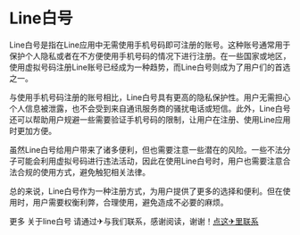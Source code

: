 # Line白号

Line白号是指在Line应用中无需使用手机号码即可注册的账号。这种账号通常用于保护个人隐私或者在不方便使用手机号码的情况下进行注册。在一些国家或地区，使用虚拟号码注册Line账号已经成为一种趋势，而Line白号则成为了用户们的首选之一。

与使用手机号码注册的账号相比，Line白号具有更高的隐私保护性。用户无需担心个人信息被泄露，也不会受到来自通讯服务商的骚扰电话或短信。此外，Line白号还可以帮助用户规避一些需要验证手机号码的限制，让用户在注册、使用Line应用时更加方便。

虽然Line白号给用户带来了诸多便利，但也需要注意一些潜在的风险。一些不法分子可能会利用虚拟号码进行违法活动，因此在使用Line白号时，用户也需要注意合法合规的使用方式，避免触犯相关法律。

总的来说，Line白号作为一种注册方式，为用户提供了更多的选择和便利。但在使用时，用户需要权衡利弊，合理使用，避免造成不必要的麻烦。

更多 关于line白号 请通过✈与我们联系，感谢阅读，谢谢！[点这✈里联系](https://www.k02.cc)